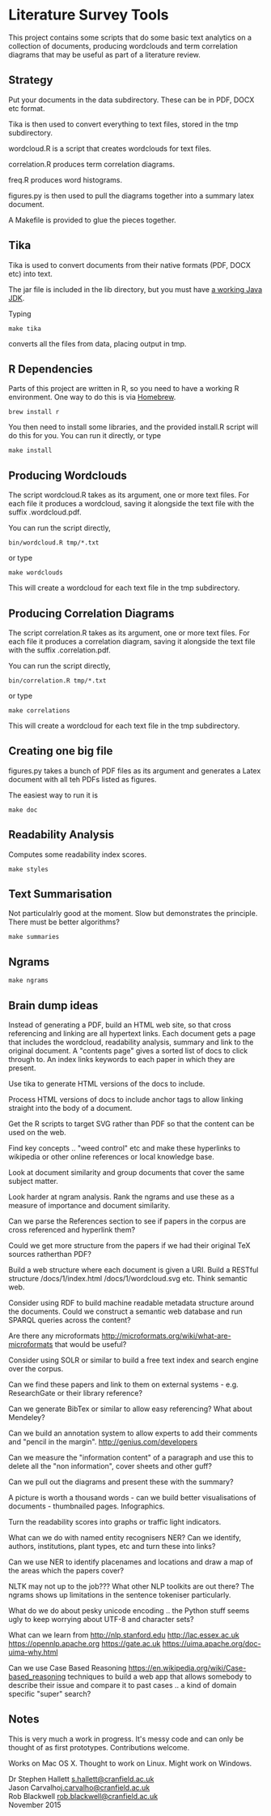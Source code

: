 # Literature Survey Tools

This project contains some scripts that do some basic text analytics
on a collection of documents, producing wordclouds and term
correlation diagrams that may be useful as part of a literature
review.

## Strategy

Put your documents in the data subdirectory. These can be in PDF, DOCX
etc format.

Tika is then used to convert everything to text files, stored in the
tmp subdirectory.

wordcloud.R is a script that creates wordclouds for text files.

correlation.R produces term correlation diagrams.

freq.R produces word histograms.

figures.py is then used to pull the diagrams together into a summary
latex document.

A Makefile is provided to glue the pieces together.

## Tika

Tika is used to convert documents from their native formats (PDF, DOCX
etc) into text.

The jar file is included in the lib directory, but you must have
[a working Java JDK](http://www.oracle.com/technetwork/java/javase/downloads/index.html).

Typing

	make tika

converts all the files from data, placing output in tmp.

## R Dependencies

Parts of this project are written in R, so you need to have a working
R environment.  One way to do this is via [Homebrew](http://brew.sh).

	brew install r

You then need to install some libraries, and the provided install.R
script will do this for you. You can run it directly, or type

	make install

## Producing Wordclouds

The script wordcloud.R takes as its argument, one or more text
files. For each file it produces a wordcloud, saving it alongside the
text file with the suffix .wordcloud.pdf.

You can run the script directly,

	bin/wordcloud.R tmp/*.txt

or type

	make wordclouds

This will create a wordcloud for each text file in the tmp
subdirectory.

## Producing Correlation Diagrams

The script correlation.R takes as its argument, one or more text
files. For each file it produces a correlation diagram, saving it
alongside the text file with the suffix .correlation.pdf.

You can run the script directly,

	bin/correlation.R tmp/*.txt

or type

	make correlations

This will create a wordcloud for each text file in the tmp subdirectory.

## Creating one big file

figures.py takes a bunch of PDF files as its argument and generates a
Latex document with all teh PDFs listed as figures.

The easiest way to run it is

    make doc

## Readability Analysis

Computes some readability index scores.

	make styles

## Text Summarisation

Not particulalrly good at the moment. Slow but demonstrates the
principle. There must be better algorithms?

	make summaries

## Ngrams

	make ngrams

## Brain dump ideas

Instead of generating a PDF, build an HTML web site, so that cross
referencing and linking are all hypertext links. Each document gets a
page that includes the wordcloud, readability analysis, summary and
link to the original document. A "contents page" gives a sorted list
of docs to click through to. An index links keywords to each paper in
which they are present.

Use tika to generate HTML versions of the docs to include.

Process HTML versions of docs to include anchor tags to allow linking
straight into the body of a document.

Get the R scripts to target SVG rather than PDF so that the content
can be used on the web.

Find key concepts .. "weed control" etc and make these hyperlinks to
wikipedia or other online references or local knowledge base.

Look at document similarity and group documents that cover the same
subject matter.

Look harder at ngram analysis. Rank the ngrams and use these as a
measure of importance and document similarity.

Can we parse the References section to see if papers in the corpus are
cross referenced and hyperlink them?

Could we get more structure from the papers if we had their original
TeX sources ratherthan PDF?

Build a web structure where each document is given a URI. Build a
RESTful structure /docs/1/index.html /docs/1/wordcloud.svg etc. Think
semantic web.

Consider using RDF to build machine readable metadata structure around
the documents. Could we construct a semantic web database and run
SPARQL queries across the content?

Are there any microformats
http://microformats.org/wiki/what-are-microformats that would be
useful?

Consider using SOLR or similar to build a free text index and search
engine over the corpus.

Can we find these papers and link to them on external systems -
e.g. ResearchGate or their library reference?

Can we generate BibTex or similar to allow easy referencing? What
about Mendeley?

Can we build an annotation system to allow experts to add their
comments and "pencil in the margin". http://genius.com/developers

Can we measure the "information content" of a paragraph and use this
to delete all the "non information", cover sheets and other guff?

Can we pull out the diagrams and present these with the summary?

A picture is worth a thousand words - can we build better
visualisations of documents - thumbnailed pages. Infographics.

Turn the readability scores into graphs or traffic light indicators.

What can we do with named entity recognisers NER? Can we identify,
authors, institutions, plant types, etc and turn these into links?

Can we use NER to identify placenames and locations and draw a map of
the areas which the papers cover?

NLTK may not up to the job??? What other NLP toolkits are out there?
The ngrams shows up limitations in the sentence tokeniser
particularly.

What do we do about pesky unicode encoding .. the Python stuff seems
ugly to keep worrying about UTF-8 and character sets?

What can we learn from http://nlp.stanford.edu http://lac.essex.ac.uk
https://opennlp.apache.org https://gate.ac.uk
https://uima.apache.org/doc-uima-why.html

Can we use Case Based Reasoning
https://en.wikipedia.org/wiki/Case-based_reasoning techniques to build
a web app that allows somebody to describe their issue and compare it
to past cases .. a kind of domain specific "super" search?

## Notes

This is very much a work in progress. It's messy code and can only be
thought of as first prototypes.  Contributions welcome.

Works on Mac OS X. Thought to work on Linux. Might work on Windows.


Dr Stephen Hallett <s.hallett@cranfield.ac.uk>    
Jason Carvalho<j.carvalho@cranfield.ac.uk>    
Rob Blackwell <rob.blackwell@cranfield.ac.uk>    
November 2015


